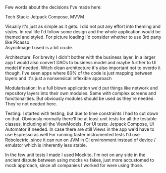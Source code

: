 Few words about the decisions I've made here: 

Tech Stack: 
Jetpack Compose, MVVM

Visually it's just as simple as it gets. I did not put any effort into theming and styles. 
In real life I'd follow some design and the whole application would be themed and styled. 
For picture loading I'd consider whether to use 3rd party like Picasso.  
AsyncImage I used is a bit crude. 

Architecture: 
For brevity I didn't bother with the business layer. In a larger app I would also convert DAOs to business model
and maybe further to UI model if needed. Witch clean architecture it's also important not to overdo it though. 
I've seen apps where 80% of the code is just mapping between layers and it's just a nonsensical inflexible approach

Modularisation: 
In a full blown application we'd put things like network and repository layers into their own modules. 
Same with complex screens and functionalities. 
But obviously modules should be used as they're needed. They're not needed here.  

Testing: 
I started with testing, but due to time constraints I had to cut down on that. 
Obviously normally there'll be at least unit tests for all the testable classes, including all the 
ViewModels. For UI tests: Jetpack Compose, UI Automator if needed. In case there are still Views in the app we'd have to use Espresso as well 
For running faster instrumented tests I'd use Robolectric, since it can run on JVM in CI environment instead of device / emulator which is inherently less stable.  

In the few unit tests I made I used Mockito. I'm not on any side in the ancient dispute between using mocks vs fakes, 
just more accustomed to mock approach, since all companies I worked for were using those.   


